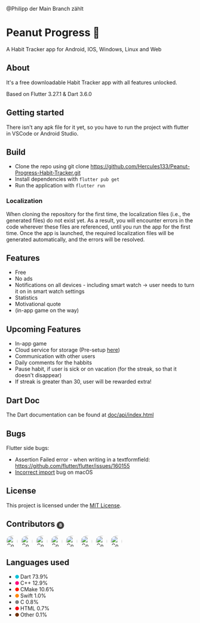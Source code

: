 @Philipp der Main Branch zählt

# Peanut Progress 🥜

A Habit Tracker app for Android, IOS, Windows, Linux and Web

## About

It's a free downloadable Habit Tracker app with all features unlocked.

Based on Flutter 3.27.1 & Dart 3.6.0

## Getting started

There isn't any apk file for it yet, so you have to run the project with flutter in VSCode or Android Studio.

## Build

- Clone the repo using git clone https://github.com/Hercules133/Peanut-Progress-Habit-Tracker.git
- Install dependencies with `flutter pub get`
- Run the application with `flutter run`

### Localization

When cloning the repository for the first time, the localization files (i.e., the generated files) do not exist yet. As a result, you will encounter errors in the code wherever these files are referenced, until you run the app for the first time. Once the app is launched, the required localization files will be generated automatically, and the errors will be resolved.

## Features
- Free
- No ads
- Notifications on all devices - including smart watch
-> user needs to turn it on in smart watch settings
- Statistics
- Motivational quote
- (in-app game on the way)

## Upcoming Features
- In-app game
- Cloud service for storage (Pre-setup [here](Firebase_instructions.md))
- Communication with other users
- Daily comments for the habbits
- Pause habit, if user is sick or on vacation (for the streak, so that it doesn't disappear)
- If streak is greater than 30, user will be rewarded extra!

## Dart Doc

The Dart documentation can be found at [doc/api/index.html](doc/api/index.html)

## Bugs
Flutter side bugs:
- Assertion Failed error - when writing in a textformfield: https://github.com/flutter/flutter/issues/160155
- [Incorrect import](INCIMPORT.md) bug on macOS

## License
This project is licensed under the [MIT License](LICENSE.md).


## Contributors <span style="display:inline-block; width:20px; height:20px; background:rgb(70, 68, 68); color:white; text-align:center; border-radius:50%; line-height:20px; font-size:12px;">8</span>
<div style="display: flex; flex-wrap: nowrap; gap: 10px;">
  <a href="https://github.com/Hercules133"><img src="https://github.com/Hercules133.png" alt="Contributor 1" width="30" style="border-radius: 50%;" /></a>
  <a href="https://github.com/sajid-rehan"><img src="https://github.com/sajid-rehan.png" alt="Contributor 2" width="30" style="border-radius: 50%;" /></a>
  <a href="https://github.com/frotti13"><img src="https://github.com/frotti13.png" alt="Contributor 3" width="30" style="border-radius: 50%;" /></a>
  <a href="https://github.com/inazll"><img src="https://github.com/inazll.png" alt="Contributor 4" width="30" style="border-radius: 50%;" /></a>
  <a href="https://github.com/MelindaKienle"><img src="https://github.com/MelindaKienle.png" alt="Contributor 5" width="30" style="border-radius: 50%;" /></a>
  <a href="https://github.com/Fezaaan"><img src="https://github.com/Fezaaan.png" alt="Contributor 6" width="30" style="border-radius: 50%;" /></a>
  <a href="https://github.com/Papi-Pap"><img src="https://github.com/Papi-Pap.png" alt="Contributor 7" width="30" style="border-radius: 50%;" /></a>
  <a href="https://github.com/koliver2k2"><img src="https://github.com/koliver2k2.png" alt="Contributor 8" width="30" style="border-radius: 50%;" /></a>
</div>


## Languages used
- <span style="display:inline-block; width:10px; height:10px; background-color:#00C2D8; border-radius:50%;"></span> Dart 73.9%
- <span style="display:inline-block; width:10px; height:10px; background-color:#FF007F; border-radius:50%;"></span> C++ 12.9%
- <span style="display:inline-block; width:10px; height:10px; background-color:#FF1E00; border-radius:50%;"></span> CMake 10.6%
- <span style="display:inline-block; width:10px; height:10px; background-color:#FF8800; border-radius:50%;"></span> Swift 1.0%
- <span style="display:inline-block; width:10px; height:10px; background-color:#808080; border-radius:50%;"></span> C 0.8%
- <span style="display:inline-block; width:10px; height:10px; background-color:#FB0314; border-radius:50%;"></span> HTML 0.7%
- <span style="display:inline-block; width:10px; height:10px; background-color:#6E3100; border-radius:50%;"></span> Other 0.1%

